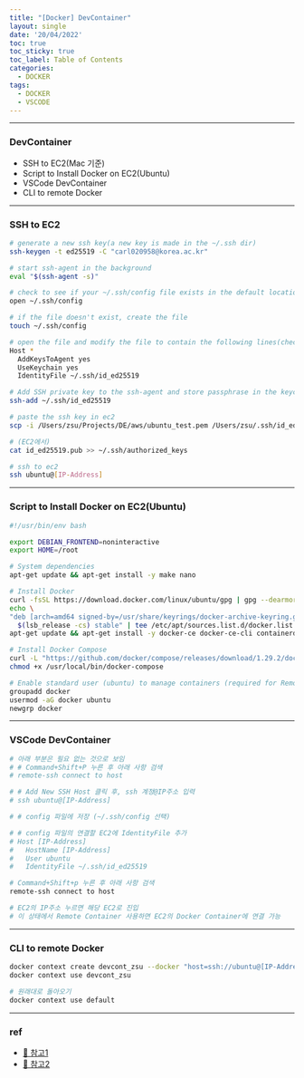 ```yaml
---
title: "[Docker] DevContainer"
layout: single
date: '20/04/2022'
toc: true
toc_sticky: true
toc_label: Table of Contents
categories:
  - DOCKER
tags:
  - DOCKER
  - VSCODE
---
```


---
### DevContainer
* SSH to EC2(Mac 기준)
* Script to Install Docker on EC2(Ubuntu)
* VSCode DevContainer
* CLI to remote Docker

---

### SSH to EC2
```bash
# generate a new ssh key(a new key is made in the ~/.ssh dir)
ssh-keygen -t ed25519 -C "carl020958@korea.ac.kr"

# start ssh-agent in the background
eval "$(ssh-agent -s)"

# check to see if your ~/.ssh/config file exists in the default location
open ~/.ssh/config

# if the file doesn't exist, create the file
touch ~/.ssh/config

# open the file and modify the file to contain the following lines(check whether id_ed25519 is right)
Host *
  AddKeysToAgent yes
  UseKeychain yes
  IdentityFile ~/.ssh/id_ed25519

# Add SSH private key to the ssh-agent and store passphrase in the keychain
ssh-add ~/.ssh/id_ed25519

# paste the ssh key in ec2
scp -i /Users/zsu/Projects/DE/aws/ubuntu_test.pem /Users/zsu/.ssh/id_ed25519.pub ubuntu@[IP-Address]:/home/ubuntu/.ssh/

# (EC2에서)
cat id_ed25519.pub >> ~/.ssh/authorized_keys

# ssh to ec2
ssh ubuntu@[IP-Address]
```

---

### Script to Install Docker on EC2(Ubuntu)
```bash
#!/usr/bin/env bash

export DEBIAN_FRONTEND=noninteractive
export HOME=/root

# System dependencies
apt-get update && apt-get install -y make nano

# Install Docker
curl -fsSL https://download.docker.com/linux/ubuntu/gpg | gpg --dearmor -o /usr/share/keyrings/docker-archive-keyring.gpg
echo \
"deb [arch=amd64 signed-by=/usr/share/keyrings/docker-archive-keyring.gpg] https://download.docker.com/linux/ubuntu \
  $(lsb_release -cs) stable" | tee /etc/apt/sources.list.d/docker.list > /dev/null
apt-get update && apt-get install -y docker-ce docker-ce-cli containerd.io

# Install Docker Compose
curl -L "https://github.com/docker/compose/releases/download/1.29.2/docker-compose-$(uname -s)-$(uname -m)" -o /usr/local/bin/docker-compose
chmod +x /usr/local/bin/docker-compose

# Enable standard user (ubuntu) to manage containers (required for Remote Containers)
groupadd docker
usermod -aG docker ubuntu
newgrp docker
```
---

### VSCode DevContainer
```bash
# 아래 부분은 필요 없는 것으로 보임
# # Command+Shift+P 누른 후 아래 사항 검색
# remote-ssh connect to host

# # Add New SSH Host 클릭 후, ssh 계정@IP주소 입력
# ssh ubuntu@[IP-Address]

# # config 파일에 저장 (~/.ssh/config 선택)

# # config 파일의 연결할 EC2에 IdentityFile 추가
# Host [IP-Address]
#   HostName [IP-Address]
#   User ubuntu
#   IdentityFile ~/.ssh/id_ed25519

# Command+Shift+p 누른 후 아래 사항 검색
remote-ssh connect to host

# EC2의 IP주소 누르면 해당 EC2로 진입
# 이 상태에서 Remote Container 사용하면 EC2의 Docker Container에 연결 가능
```

---

### CLI to remote Docker
```bash
docker context create devcont_zsu --docker "host=ssh://ubuntu@[IP-Address]"
docker context use devcont_zsu

# 원래대로 돌아오기
docker context use default
```
---

### ref
* [🔗 참고1](https://blog.doppler.com/visual-studio-code-remote-dev-containers-on-aws)
* [🔗 참고2](https://medium.com/sjk5766/vs-code-local-remote-container-개발환경-ad0b2c2eb472)


